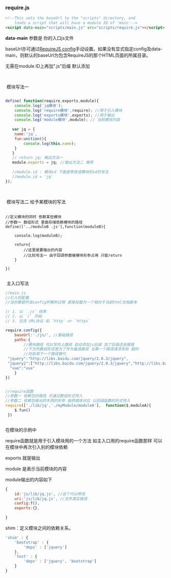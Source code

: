 ### require.js



```html
<!--This sets the baseUrl to the "scripts" directory, and
    loads a script that will have a module ID of 'main'-->
<script data-main="scripts/main.js" src="scripts/require.js"></script>
```

**data-main** 参数是 你的入口js文件

baseUrl亦可通过[RequireJS config](http://makingmobile.org/docs/tools/requirejs-api-zh/#config)手动设置。如果没有显式指定config及data-main，则默认的baseUrl为包含RequireJS的那个HTML页面的所属目录。



无需在module ID上再加".js"后缀 默认添加

​	

​	模块写法一

```javascript

define( function(require,exports,module){
	console.log('jq模块');
	console.log('require模块',require); //用于引入模块
	console.log('exports模块',exports); //用于输出
	console.log('module模块',module); // 当前模块内容
	
   var jq = {
   	name:'jq',
   	fun:unction(){
        console.log(this.name);
   	}
   } 
   // return jq; 输出方法一
   module.exports = jq; //输出方法二 推荐
       
   //module.id : 模块id 下面是修改该模块的id的写法
   //module.id = 'jq'  
});  


```

​	

​	模块写法二  给予某模块的写法

```

//定义模块的同时 依赖某些模块
//参数一 数组形式 里面存储依赖模块的路径
define(['../moduleB .js'],function(moduleB){
    
    console.log(moduleB);
    
    return{
        //这里是要输出的内容 
        //比较写法一 由于回调参数被模块形参占用 只能return
    }
    
})


```



​	主入口写法

```javascript
//main.js
//引入的配置
//当你要避开该config的解析过程 直接加载为一个相对于当前html文档脚本

// 1. 以 `.js` 结束
// 2. 以 `/` 开始 
// 3. 包含 URL协议 如 `http` or `https`

require.config({
    baseUrl:'./js/', //基础路径
    paths:{
        //模块路径 可以写向上路径 自动添加js后缀 加了后缀还会报错
        //下方的数组形式是为了作为备选路径 当第一个路径请求失败 超时
        //将启用下一个路径替代
 "jquery":"http://libs.baidu.com/jquery/2.0.3/jquery",
 "jquery2":["http://libs.baidu.com/jquery/2.0.3/jquery","http://libs.baidu.com/jquery/3.0.0/jquery"],
  "vue":"vue"
    }
})


//require函数
//参数一 依赖包的路径 可通过数组形式传入
//参数二 依赖包输出的东西的形参 按照顺序对应 以回调函数的形式传入
require(['./lib/jq','./myModule/moduleA'],  function($,moduleA){
    $.fun()
 })



```

在模块的示例中

require函数就是用于引入模块用的一个方法 如主入口用的require函数那样 可以在模块中再次引入别的模块依赖

exports 就是输出

module 是表示当前模块的内容

module输出的内容如下

```javascript
{
    id:'js/lib/jq.js', //这个可以修改
    uri:'js/lib/jq.js', //文件真实路径
    config:f(),
    exports:{},
    
}
```

shim：定义模块之间的依赖关系。

```javascript
'shim' : {
    'bootstrap' : {
    	'deps' : ['jquery']
    },
    'test' : {
        'deps' : ['jquery', 'bootstrap']
    }
}

```

